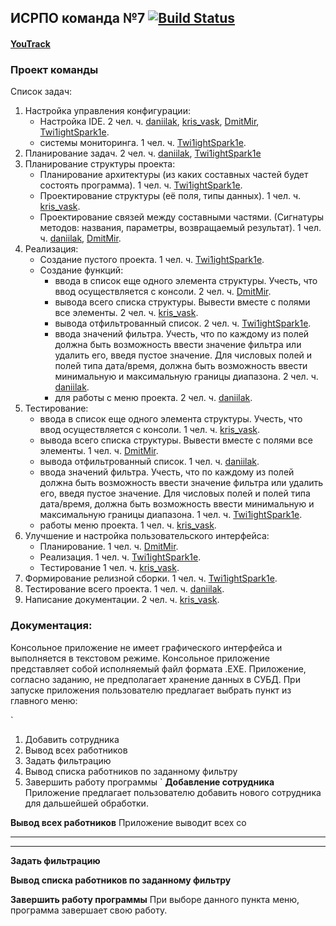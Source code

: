 ## ИСРПО команда №7 [![Build Status](https://travis-ci.org/Twi1ightSpark1e/WorkerListProject.svg?branch=master)](https://travis-ci.org/Twi1ightSpark1e/WorkerListProject)

#### [YouTrack](https://middev.ru/twilight/youtrack/issues)

### Проект команды
Список задач:

1. Настройка управления конфигурации:
   * Настройка IDE. 2 чел. ч.
   [daniilak](https://github.com/daniilak),
   [kris_vask](https://github.com/Kristina01),
   [DmitMir](https://github.com/DmitMir),
   [Twi1ightSpark1e](https://github.com/Twi1ightSpark1e).
   * системы мониторинга. 1 чел. ч.
   [Twi1ightSpark1e](https://github.com/Twi1ightSpark1e).
2. Планирование задач. 2 чел. ч.
[daniilak](https://github.com/daniilak),
[Twi1ightSpark1e](https://github.com/Twi1ightSpark1e)
3. Планирование структуры проекта:
   * Планирование архитектуры (из каких составных частей будет состоять программа). 1 чел. ч.
   [Twi1ightSpark1e](https://github.com/Twi1ightSpark1e).
   * Проектирование структуры (её поля, типы данных). 1 чел. ч.
   [kris_vask](https://github.com/Kristina01).
   * Проектирование связей между составными частями.
   (Сигнатуры методов: названия, параметры, возвращаемый результат). 1 чел. ч.
   [daniilak](https://github.com/daniilak),
   [DmitMir](https://github.com/DmitMir).
4. Реализация:
   * Создание пустого проекта. 1 чел. ч.
   [Twi1ightSpark1e](https://github.com/Twi1ightSpark1e).
   * Создание функций:
      * ввода в список еще одного элемента структуры.
      Учесть, что ввод осуществляется с консоли. 2 чел. ч.
      [DmitMir](https://github.com/DmitMir).
      * вывода всего списка структуры. Вывести вместе с полями все элементы. 2 чел. ч.
      [kris_vask](https://github.com/Kristina01).
      * вывода отфильтрованный список. 2 чел. ч.
      [Twi1ightSpark1e](https://github.com/Twi1ightSpark1e).
      * ввода значений фильтра. Учесть, что по каждому из полей должна быть возможность ввести
      значение фильтра или удалить его, введя пустое значение. Для числовых полей и полей типа
      дата/время, должна быть возможность ввести минимальную и максимальную границы диапазона.
      2 чел. ч.
      [daniilak](https://github.com/daniilak).
      * для работы с меню проекта. 2 чел. ч.
      [daniilak](https://github.com/daniilak).
5. Тестирование:
   * ввода в список еще одного элемента структуры.
   Учесть, что ввод осуществляется с консоли. 1 чел. ч.
   [kris_vask](https://github.com/Kristina01).
   * вывода всего списка структуры. Вывести вместе с полями все элементы. 1 чел. ч.
   [DmitMir](https://github.com/DmitMir).
   * вывода отфильтрованный список. 1 чел. ч.
   [daniilak](https://github.com/daniilak).
   * ввода значений фильтра. Учесть, что по каждому из полей должна быть возможность ввести
   значение фильтра или удалить его, введя пустое значение. Для числовых полей и полей типа
   дата/время, должна быть возможность ввести минимальную и максимальную границы диапазона.
   1 чел. ч.
   [Twi1ightSpark1e](https://github.com/Twi1ightSpark1e).
   * работы меню проекта. 1 чел. ч.
   [kris_vask](https://github.com/Kristina01).
6. Улучшение и настройка пользовательского интерфейса:
   * Планирование. 1 чел. ч.
   [DmitMir](https://github.com/DmitMir).
   * Реализация. 1 чел. ч.
   [Twi1ightSpark1e](https://github.com/Twi1ightSpark1e).
   * Тестирование 1 чел. ч.
   [kris_vask](https://github.com/Kristina01).
7. Формирование релизной сборки. 1 чел. ч.
[Twi1ightSpark1e](https://github.com/Twi1ightSpark1e).
8. Тестирование всего проекта. 1 чел. ч.
[daniilak](https://github.com/daniilak).
9. Написание документации. 2 чел. ч.
[kris_vask](https://github.com/Kristina01).

### Документация:

Консольное приложение не имеет графического интерфейса и выполняется в текстовом режиме. Консольное приложение представляет собой исполняемый файл формата .EXE. 
Приложение, согласно заданию, не предполагает хранение данных в СУБД.
При запуске приложения пользователю предлагает выбрать пункт из главного меню:

`
1) Добавить сотрудника
2) Вывод всех работников
3) Задать фильтрацию
4) Вывод списка работников по заданному фильтру
5) Завершить работу программы
` 
**Добавление сотрудника**
Приложение предлагает пользователю добавить нового сотрудника для дальшейшей обработки.

**Вывод всех работников**
Приложение выводит всех со
****

****

**Задать фильтрацию**

**Вывод списка работников по заданному фильтру**

**Завершить работу программы**
При выборе данного пункта меню, программа завершает свою работу. 